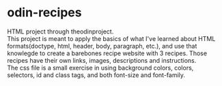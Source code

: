 # odin-recipes
HTML project through theodinproject.
<br />
This project is meant to apply the basics of what I've learned about HTML formats(doctype, html, header, body, paragraph, etc.), and use that knowlegde to create a barebones recipe website with 3 recipes. Those recipes have their own links, images, descriptions and instructions.
<br />
The css file is a small exercise in using background colors, colors, selectors, id and class tags, and both font-size and font-family.